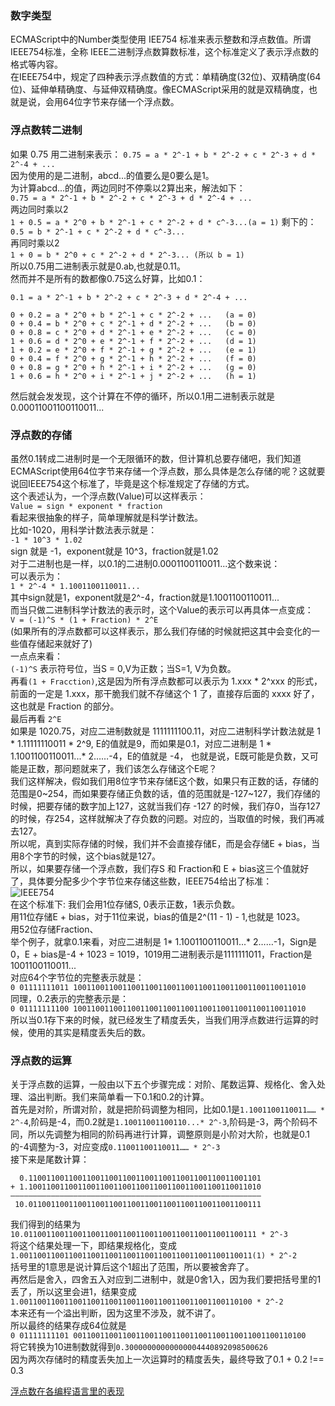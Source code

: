 ### 数字类型   
ECMAScript中的Number类型使用 IEE754 标准来表示整数和浮点数值。所谓 IEEE754标准，全称 IEEE二进制浮点数算数标准，这个标准定义了表示浮点数的格式等内容。  
在IEEE754中，规定了四种表示浮点数值的方式：单精确度(32位)、双精确度(64位)、延伸单精确度、与延伸双精确度。像ECMAScript采用的就是双精确度，也就是说，会用64位字节来存储一个浮点数。  
### 浮点数转二进制  
如果 0.75 用二进制来表示：
`0.75 = a * 2^-1 + b * 2^-2 + c * 2^-3 + d * 2^-4 + ...`  
因为使用的是二进制，abcd...的值要么是0要么是1。  
为计算abcd...的值，两边同时不停乘以2算出来，解法如下：  
`0.75 = a * 2^-1 + b * 2^-2 + c * 2^-3 + d * 2^-4 + ...`  
两边同时乘以2  
`1 + 0.5 = a * 2^0 + b * 2^-1 + c * 2^-2 + d * c^-3...(a = 1)`
剩下的：  
`0.5 = b * 2^-1 + c * 2^-2 + d * c^-3...`  
再同时乘以2  
`1 + 0 = b * 2^0 + c * 2^-2 + d * 2^-3... (所以 b = 1)`  
所以0.75用二进制表示就是0.ab,也就是0.11。  
然而并不是所有的数都像0.75这么好算，比如0.1：  
```
0.1 = a * 2^-1 + b * 2^-2 + c * 2^-3 + d * 2^-4 + ...  

0 + 0.2 = a * 2^0 + b * 2^-1 + c * 2^-2 + ...   (a = 0)  
0 + 0.4 = b * 2^0 + c * 2^-1 + d * 2^-2 + ...   (b = 0)  
0 + 0.8 = c * 2^0 + d * 2^-1 + e * 2^-2 + ...   (c = 0)  
1 + 0.6 = d * 2^0 + e * 2^-1 + f * 2^-2 + ...   (d = 1)  
1 + 0.2 = e * 2^0 + f * 2^-1 + g * 2^-2 + ...   (e = 1)  
0 + 0.4 = f * 2^0 + g * 2^-1 + h * 2^-2 + ...   (f = 0)  
0 + 0.8 = g * 2^0 + h * 2^-1 + i * 2^-2 + ...   (g = 0)  
1 + 0.6 = h * 2^0 + i * 2^-1 + j * 2^-2 + ...   (h = 1)  
```
然后就会发发现，这个计算在不停的循环，所以0.1用二进制表示就是0.00011001100110011...  
### 浮点数的存储  
虽然0.1转成二进制时是一个无限循环的数，但计算机总要存储吧，我们知道ECMAScript使用64位字节来存储一个浮点数，那么具体是怎么存储的呢？这就要说回IEEE754这个标准了，毕竟是这个标准规定了存储的方式。  
这个表述认为，一个浮点数(Value)可以这样表示：  
`Value = sign * exponent * fraction`  
看起来很抽象的样子，简单理解就是科学计数法。  
比如-1020，用科学计数法表示就是：  
`-1 * 10^3 * 1.02`  
sign 就是 -1，exponent就是 10^3，fraction就是1.02  
对于二进制也是一样，以0.1的二进制0.0001100110011...这个数来说：  
可以表示为：  
`1 * 2^-4 * 1.1001100110011...`  
其中sign就是1，exponent就是2^-4，fraction就是1.1001100110011...  
而当只做二进制科学计数法的表示时，这个Value的表示可以再具体一点变成：  
`V = (-1)^S * (1 + Fraction) * 2^E`  
(如果所有的浮点数都可以这样表示，那么我们存储的时候就把这其中会变化的一些值存储起来就好了)  
一点点来看：  
`(-1)^S` 表示符号位，当S = 0,V为正数；当S=1, V为负数。  
再看`(1 + Fracction)`,这是因为所有浮点数都可以表示为 1.xxx * 2^xxx 的形式，前面的一定是 1.xxx，那干脆我们就不存储这个 1 了，直接存后面的 xxxx 好了，这也就是 Fraction 的部分。  
最后再看 `2^E`  
如果是 1020.75，对应二进制数就是 1111111100.11，对应二进制科学计数法就是 1 * 1.11111110011 * 2^9, E的值就是9，而如果是0.1，对应二进制是 1 * 1.1001100110011...* 2……-4，E的值就是 -4， 也就是说，E既可能是负数，又可能是正数，那问题就来了，我们该怎么存储这个E呢？  
我们这样解决，假如我们用8位字节来存储E这个数，如果只有正数的话，存储的范围是0~254，而如果要存储正负数的话，值的范围就是-127~127，我们存储的时候，把要存储的数字加上127，这就当我们存 -127 的时候，我们存0，当存127的时候，存254，这样就解决了存负数的问题。对应的，当取值的时候，我们再减去127。  
所以呢，真到实际存储的时候，我们并不会直接存储E，而是会存储E + bias，当用8个字节的时候，这个bias就是127。  
所以，如果要存储一个浮点数，我们存S 和 Fraction和 E + bias这三个值就好了，具体要分配多少个字节位来存储这些数，IEEE754给出了标准：  
![IEEE754](https://camo.githubusercontent.com/961b2b4ca090b3fa649ad71317828c0fe95d71c1/68747470733a2f2f67772e616c6963646e2e636f6d2f7466732f5442315666564579755432674b306a535a46765858586e465858612d3739302d3230352e6a7067)  
在这个标准下:
我们会用1位存储S, 0表示正数，1表示负数。  
用11位存储E + bias，对于11位来说，bias的值是2^(11 - 1) - 1,也就是 1023。  
用52位存储Fraction、  
举个例子，就拿0.1来看，对应二进制是 1* 1.1001100110011...* 2……-1，Sign是0，E + bias是-4 + 1023 = 1019，1019用二进制表示是1111111011，Fraction是1001100110011...  
对应64个字节位的完整表示就是：  
`0 01111111011 1001100110011001100110011001100110011001100110011010`  
同理，0.2表示的完整表示是：  
`0 01111111100 1001100110011001100110011001100110011001100110011010`  
所以当0.1存下来的时候，就已经发生了精度丢失，当我们用浮点数进行运算的时候，使用的其实是精度丢失后的数。  
### 浮点数的运算  
关于浮点数的运算，一般由以下五个步骤完成：对阶、尾数运算、规格化、舍入处理、溢出判断。我们来简单看一下0.1和0.2的计算。  
首先是对阶，所谓对阶，就是把阶码调整为相同，比如0.1是`1.1001100110011…… * 2^-4`,阶码是-4，而0.2就是`1.10011001100110...* 2^-3`,阶码是-3，两个阶码不同，所以先调整为相同的阶码再进行计算，调整原则是小阶对大阶，也就是0.1的-4调整为-3，对应变成`0.11001100110011…… * 2^-3`  
接下来是尾数计算：  
```
  0.1100110011001100110011001100110011001100110011001101
+ 1.1001100110011001100110011001100110011001100110011010
————————————————————————————————————————————————————————
 10.0110011001100110011001100110011001100110011001100111
```
我们得到的结果为 `10.0110011001100110011001100110011001100110011001100111 * 2^-3`  
将这个结果处理一下，即结果规格化，变成  
`1.0011001100110011001100110011001100110011001100110011(1) * 2^-2`  
括号里的1意思是说计算后这个1超出了范围，所以要被舍弃了。  
再然后是舍入，四舍五入对应到二进制中，就是0舍1入，因为我们要把括号里的1丢了，所以这里会进1，结果变成  
`1.0011001100110011001100110011001100110011001100110100 * 2^-2`  
本来还有一个溢出判断，因为这里不涉及，就不讲了。  
所以最终的结果存成64位就是  
```0 01111111101 0011001100110011001100110011001100110011001100110100```  
将它转换为10进制数就得到`0.30000000000000004440892098500626`  
因为两次存储时的精度丢失加上一次运算时的精度丢失，最终导致了0.1 + 0.2 !== 0.3 



[浮点数在各编程语言里的表现](http://0.30000000000000004.com/)